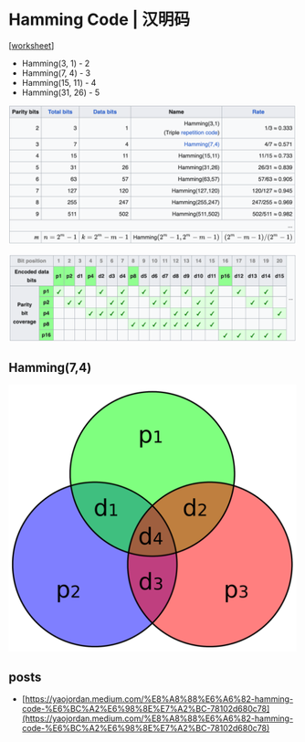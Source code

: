 
# Hamming Code | 汉明码

\[[worksheet](assets/hamming-code-worksheet.pdf)\]

- Hamming(3, 1) - 2
- Hamming(7, 4) - 3
- Hamming(15, 11) - 4
- Hamming(31, 26) - 5

![](assets/Pasted%20image%2020250605172940.png)

![](assets/Pasted%20image%2020250605173457.png)

## Hamming(7,4)

![](assets/Pasted%20image%2020250605180609.png)

## posts

- [https://yaojordan.medium.com/%E8%A8%88%E6%A6%82-hamming-code-%E6%BC%A2%E6%98%8E%E7%A2%BC-78102d680c78](https://yaojordan.medium.com/%E8%A8%88%E6%A6%82-hamming-code-%E6%BC%A2%E6%98%8E%E7%A2%BC-78102d680c78)


